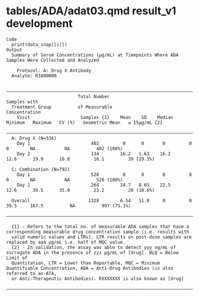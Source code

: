 # tables/ADA/adat03.qmd result_v1 development

    Code
      print(data_snap[[i]])
    Output
      Summary of Serum Concentrations (μg/mL) at Timepoints Where ADA Samples Were Collected and Analyzed
      
        Protocol: A: Drug X Antibody
      Analyte: R1800000
      
      ———————————————————————————————————————————————————————————————————————————————————————————————————————————————————————————
                               Total Number                                                                         Samples with 
      Treatment Group          of Measurable                                                                        Concentration
        Visit                   Samples {1}    Mean    SD    Median   Minimum   Maximum   CV (%)   Geometric Mean   ≤ 15μg/mL {2}
      ———————————————————————————————————————————————————————————————————————————————————————————————————————————————————————————
      A: Drug X (N=536)                                                                                                          
        Day 1                       402         0      0       0         0         0        NA           NA          402 (100%)  
        Day 2                       134        16.2   1.63    16.2     12.6      19.9      10.0         16.1         39 (29.1%)  
      
      C: Combination (N=792)                                                                                                     
        Day 1                       528         0      0       0         0         0        NA           NA          528 (100%)  
        Day 2                       264        24.7   8.65    22.5     12.6      39.5      35.0         23.2         28 (10.6%)  
      
      Overall                      1328        6.54   11.0     0         0       39.5     167.5          NA          997 (75.1%) 
      ———————————————————————————————————————————————————————————————————————————————————————————————————————————————————————————
      
      {1} - Refers to the total no. of measurable ADA samples that have a corresponding measurable drug concentration sample (i.e. results with
      valid numeric values and LTRs). LTR results on post-dose samples are replaced by aaa µg/mL i.e. half of MQC value.
      {2} - In validation, the assay was able to detect yyy ng/mL of surrogate ADA in the presence of zzz µg/mL of [drug]. BLQ = Below Limit of
      Quantitation, LTR = Lower than Reportable, MQC = Minimum Quantifiable Concentration, ADA = Anti-Drug Antibodies (is also referred to as ATA,
      or Anti-Therapeutic Antibodies). RXXXXXXX is also known as [drug]
      ———————————————————————————————————————————————————————————————————————————————————————————————————————————————————————————
      

